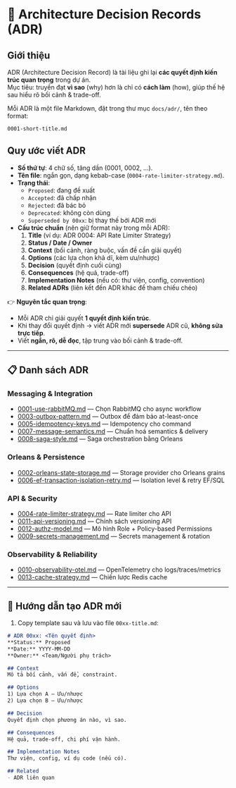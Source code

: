 # 📑 Architecture Decision Records (ADR)

## Giới thiệu
ADR (Architecture Decision Record) là tài liệu ghi lại **các quyết định kiến trúc quan trọng** trong dự án.  
Mục tiêu: truyền đạt **vì sao** (why) hơn là chỉ có **cách làm** (how), giúp thế hệ sau hiểu rõ bối cảnh & trade-off.  

Mỗi ADR là một file Markdown, đặt trong thư mục `docs/adr/`, tên theo format:

```markdown
0001-short-title.md
```

## Quy ước viết ADR
- **Số thứ tự**: 4 chữ số, tăng dần (0001, 0002, …).  
- **Tên file**: ngắn gọn, dạng kebab-case (`0004-rate-limiter-strategy.md`).  
- **Trạng thái**:  
  - `Proposed`: đang đề xuất  
  - `Accepted`: đã chấp nhận  
  - `Rejected`: đã bác bỏ  
  - `Deprecated`: không còn dùng  
  - `Superseded by 00xx`: bị thay thế bởi ADR mới  
- **Cấu trúc chuẩn** (nên giữ format này trong mỗi ADR):
  1. **Title** (ví dụ: ADR 0004: API Rate Limiter Strategy)  
  2. **Status / Date / Owner**  
  3. **Context** (bối cảnh, ràng buộc, vấn đề cần giải quyết)  
  4. **Options** (các lựa chọn khả dĩ, kèm ưu/nhược)  
  5. **Decision** (quyết định cuối cùng)  
  6. **Consequences** (hệ quả, trade-off)  
  7. **Implementation Notes** (nếu có: thư viện, config, convention)  
  8. **Related ADRs** (liên kết đến ADR khác để tham chiếu chéo)  

👉 **Nguyên tắc quan trọng**:
- Mỗi ADR chỉ giải quyết **1 quyết định kiến trúc**.  
- Khi thay đổi quyết định → viết ADR mới **supersede** ADR cũ, **không sửa trực tiếp**.  
- Viết **ngắn, rõ, dễ đọc**, tập trung vào bối cảnh & trade-off.  

---

## 📋 Danh sách ADR

### Messaging & Integration
- [0001-use-rabbitMQ.md](./0001-use-rabbitMQ.md) — Chọn RabbitMQ cho async workflow  
- [0003-outbox-pattern.md](./0003-outbox-pattern.md) — Outbox để đảm bảo at-least-once  
- [0005-idempotency-keys.md](./0005-idempotency-keys.md) — Idempotency cho command  
- [0007-message-semantics.md](./0007-message-semantics.md) — Chuẩn hoá semantics & delivery  
- [0008-saga-style.md](./0008-saga-style.md) — Saga orchestration bằng Orleans  

### Orleans & Persistence
- [0002-orleans-state-storage.md](./0002-orleans-state-storage.md) — Storage provider cho Orleans grains  
- [0006-ef-transaction-isolation-retry.md](./0006-ef-transaction-isolation-retry.md) — Isolation level & retry EF/SQL  

### API & Security
- [0004-rate-limiter-strategy.md](./0004-rate-limiter-strategy.md) — Rate limiter cho API  
- [0011-api-versioning.md](./0011-api-versioning.md) — Chính sách versioning API  
- [0012-authz-model.md](./0012-authz-model.md) — Mô hình Role + Policy-based Permissions  
- [0009-secrets-management.md](./0009-secrets-management.md) — Secrets management & rotation  

### Observability & Reliability
- [0010-observability-otel.md](./0010-observability-otel.md) — OpenTelemetry cho logs/traces/metrics  
- [0013-cache-strategy.md](./0013-cache-strategy.md) — Chiến lược Redis cache  

---

## 📝 Hướng dẫn tạo ADR mới
1. Copy template sau và lưu vào file `00xx-title.md`:

```markdown
# ADR 00xx: <Tên quyết định>
**Status:** Proposed  
**Date:** YYYY-MM-DD  
**Owner:** <Team/Người phụ trách>

## Context
Mô tả bối cảnh, vấn đề, constraint.

## Options
1) Lựa chọn A — Ưu/nhược  
2) Lựa chọn B — Ưu/nhược  

## Decision
Quyết định chọn phương án nào, vì sao.

## Consequences
Hệ quả, trade-off, chi phí vận hành.

## Implementation Notes
Thư viện, config, ví dụ code (nếu có).

## Related
- ADR liên quan
